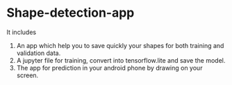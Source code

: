 # Shape-detection-app

It includes    
1. An app which help you to save quickly your shapes for both training and validation data.    
2. A jupyter file for training, convert into tensorflow.lite and save the model.
3. The app for prediction in your android phone by drawing on your screen.
